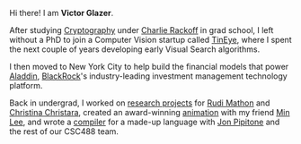 Hi there! I am **Victor Glazer**.

After studying [Cryptography](https://www.cs.toronto.edu/~glazer/doc/VictorGlazerMSThesis.pdf) under [Charlie Rackoff](https://en.wikipedia.org/wiki/Charles_Rackoff) in grad school, I left without a PhD to join a Computer Vision startup called [TinEye](https://tineye.com/about), where I spent the next couple of years developing early Visual Search algorithms.

I then moved to New York City to help build the financial models that power [Aladdin](https://www.blackrock.com/aladdin), [BlackRock](https://www.blackrock.com/corporate/about-us)'s industry-leading investment management technology platform.

Back in undergrad, I worked on [research projects](https://github.com/vglazer/USRA) for [Rudi Mathon](https://www.cs.toronto.edu/dcs/people-faculty-combin.html) and [Christina Christara](https://www.cs.toronto.edu/~ccc/), created an award-winning [animation](https://www.teach.cs.toronto.edu/~karan/monkey/winter2003/leeGlazer/gumdam.avi) with my friend [Min Lee](https://www.prepanywhere.com/about), and wrote a [compiler](https://github.com/vglazer/csc488) for a made-up language with [Jon Pipitone](https://jon.pipitone.ca/) and the rest of our CSC488 team.
